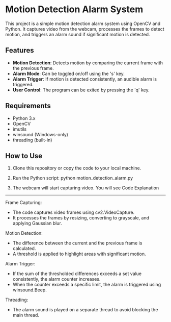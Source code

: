 # Motion Detection Alarm System

This project is a simple motion detection alarm system using OpenCV and Python. It captures video from the webcam, processes the frames to detect motion, and triggers an alarm sound if significant motion is detected.

## Features

- **Motion Detection**: Detects motion by comparing the current frame with the previous frame.
- **Alarm Mode**: Can be toggled on/off using the 's' key.
- **Alarm Trigger**: If motion is detected consistently, an audible alarm is triggered.
- **User Control**: The program can be exited by pressing the 'q' key.

## Requirements

- Python 3.x
- OpenCV
- imutils
- winsound (Windows-only)
- threading (built-in)


How to Use
----------

1. Clone this repository or copy the code to your local machine.

2. Run the Python script:
   python motion_detection_alarm.py

3. The webcam will start capturing video. You will see 
Code Explanation
----------------

Frame Capturing:

- The code captures video frames using cv2.VideoCapture.
- It processes the frames by resizing, converting to grayscale, and applying Gaussian blur.

Motion Detection:

- The difference between the current and the previous frame is calculated.
- A threshold is applied to highlight areas with significant motion.

Alarm Trigger:

- If the sum of the thresholded differences exceeds a set value consistently, the alarm counter increases.
- When the counter exceeds a specific limit, the alarm is triggered using winsound.Beep.

Threading:

- The alarm sound is played on a separate thread to avoid blocking the main thread.
